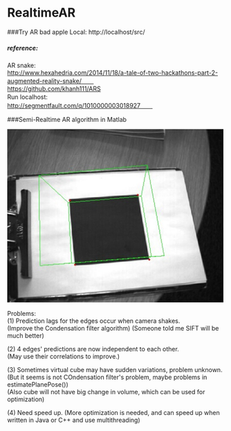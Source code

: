 # RealtimeAR

###Try AR bad apple
Local:  http://localhost/src/

##### reference:    
AR snake:     
http://www.hexahedria.com/2014/11/18/a-tale-of-two-hackathons-part-2-augmented-reality-snake/　　  
https://github.com/khanh111/ARS    
Run localhost:　  
http://segmentfault.com/q/1010000003018927　　


###Semi-Realtime AR algorithm in Matlab

<img src="https://github.com/mincongzhang/MachineVision/raw/master/augmented_reality.jpg" alt="augmented_reality" title="augmented_reality" width="500"/>


Problems:  
(1) Prediction lags for the edges occur when camera shakes.   
(Improve the Condensation filter algorithm)
(Someone told me SIFT will be much better)

(2) 4 edges' predictions are now independent to each other.   
(May use their correlations to improve.)  

(3) Sometimes virtual cube may have sudden variations, problem unknown.   
(But it seems is not COndensation filter's problem, maybe problems in estimatePlanePose())  
(Also cube will not have big change in volume, which can be used for optimization)  

(4) Need speed up. (More optimization is needed, and can speed up when written in Java or C++ and use multithreading)  
